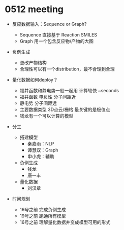 # 0512 meeting

- 反应数据输入：Sequence or Graph?
    - Sequence 直接基于 Reaction SMILES
    - Graph 用一个包含反应物/产物的大图

- 负例生成
    - 更改产物结构
    - 合理性可以有一个distribution，最不合理到合理

- 量化数据如何deploy？
    - 福井函数和静电势一般一起用 计算较快 ~seconds
    - 福井函数 电负性 分子间距近
    - 静电势 分子间距远
    - 主要数据类型 3D点云/栅格 最关键的是极值点
    - 钱龙有一个可以计算的模型

- 分工
    - 搭建模型
        - 秦嘉雨：NLP
        - 谭慧双：Graph
        - 申小虎：辅助
    - 负例生成
        - 钱龙
        - 唐一丰
    - 量化数据
        - 刘汉章

- 时间规划
    - 16号之前 完成负例生成
    - 19号之前 跑通所有模型
    - 16号之前 理解量化数据并变成模型可用的形式
